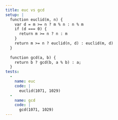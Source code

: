 ```yaml
---
title: euc vs gcd
setup: |
  function euclid(m, n) {
    var d = m >= n ? m % n : n % m
    if (d === 0) {
      return m >= n ? n : m
    }
    return m >= n ? euclid(n, d) : euclid(m, d)
  }
  
  function gcd(a, b) {
    return b ? gcd(b, a % b) : a;
  }
tests:
  -
    name: euc
    code: |
      euclid(1071, 1029)
  -
    name: gcd
    code: |
      gcd(1071, 1029)
---
```


